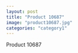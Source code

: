 ```yaml
---
layout: post
title: "Product 10687"
image: "product10687.jpg"
categories: "category1"
---
```

Product 10687
